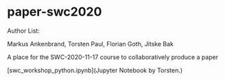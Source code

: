 # paper-swc2020

Author List:

Markus Ankenbrand, Torsten Paul, Florian Goth, Jitske Bak

A place for the SWC-2020-11-17 course to collaboratively produce a paper

[swc_workshop_python.ipynb](Jupyter Notebook by Torsten.)


